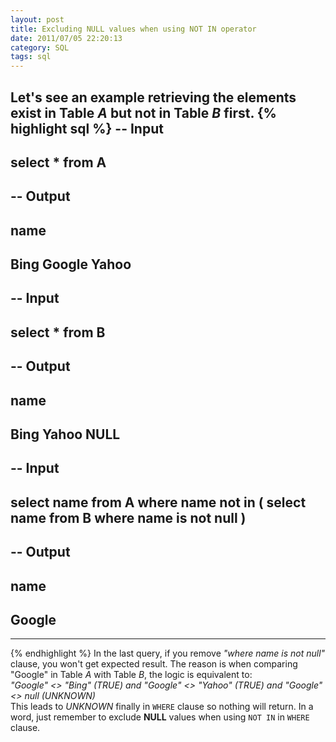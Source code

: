 ```yaml
---
layout: post
title: Excluding NULL values when using NOT IN operator
date: 2011/07/05 22:20:13
category: SQL
tags: sql
---
```

Let's see an example retrieving the elements exist in Table *A* but not in Table *B* first.
{% highlight sql %}
-- Input
-----------------------------------
select * 
from A
-----------------------------------
-- Output
----------
name
----------
Bing
Google
Yahoo
----------
-- Input
-----------------------------------
select * 
from B
-----------------------------------
-- Output
----------
name   
----------
Bing 
Yahoo
NULL
----------
-- Input
-----------------------------------
select name 
from A 
where name not in (
    select name 
	from B 
	where name is not null
)
-----------------------------------
-- Output
----------
name
----------
Google
----------
-----------------------------------
{% endhighlight %}
In the last query, if you remove *"where name is not null"* clause, you won't get expected result. 
The reason is when comparing "Google" in Table *A* with Table *B*, the logic is equivalent to:  
*"Google" <> "Bing" (TRUE) and "Google" <> "Yahoo" (TRUE) and "Google" <> null (UNKNOWN)*  
This leads to *UNKNOWN* finally in `WHERE` clause so nothing will return. In a word, just remember to 
exclude **NULL** values when using `NOT IN` in `WHERE` clause.

